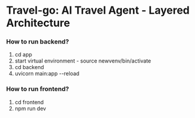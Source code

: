 # Travel-go: AI Travel Agent - Layered Architecture

### How to run backend?
1. cd app
2. start virtual environment - source newvenv/bin/activate
3. cd backend
4. uvicorn main:app --reload

### How to run frontend?
1. cd frontend
2. npm run dev